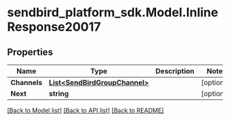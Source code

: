 
# sendbird_platform_sdk.Model.InlineResponse20017

## Properties

Name | Type | Description | Notes
------------ | ------------- | ------------- | -------------
**Channels** | [**List&lt;SendBirdGroupChannel&gt;**](SendBirdGroupChannel.md) |  | [optional] 
**Next** | **string** |  | [optional] 

[[Back to Model list]](../README.md#documentation-for-models)
[[Back to API list]](../README.md#documentation-for-api-endpoints)
[[Back to README]](../README.md)

